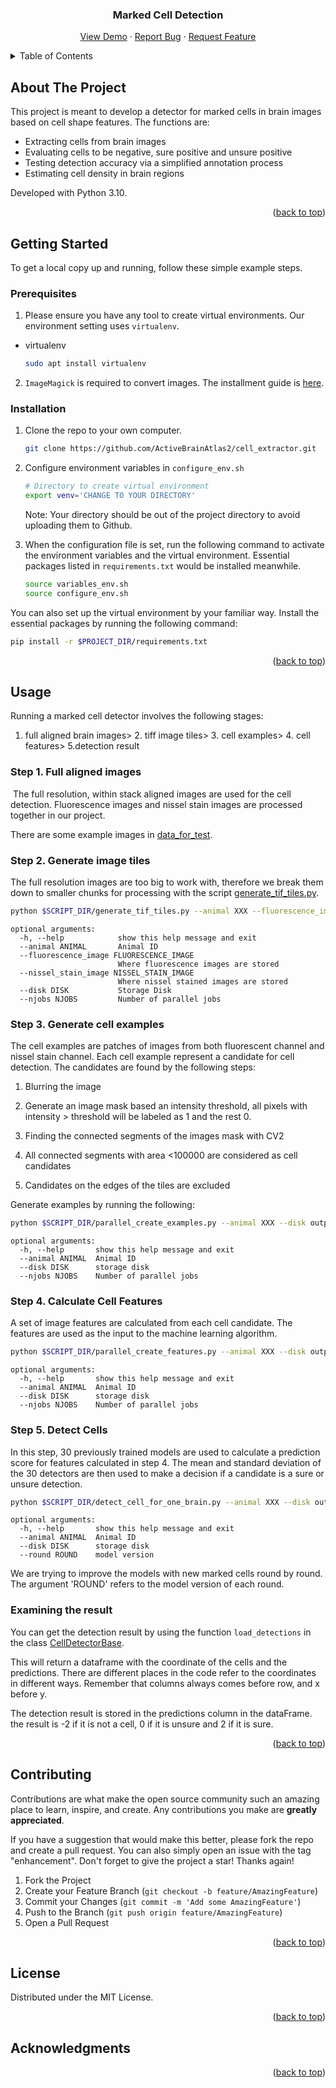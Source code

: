 <a name="readme-top"></a>

<div align="center">
 
<h3 align="center">Marked Cell Detection</h3>

  <p align="center">
    <a href="https://github.com/ActiveBrainAtlas2/cell_extractor">View Demo</a>
    ·
    <a href="https://github.com/ActiveBrainAtlas2/cell_extractor/issues">Report Bug</a>
    ·
    <a href="https://github.com/ActiveBrainAtlas2/cell_extractor/issues">Request Feature</a>
  </p>
</div>

<!-- TABLE OF CONTENTS -->
<details>
  <summary>Table of Contents</summary>
  <ol>
    <li><a href="#about-the-project">About The Project</a></li>
    <li>
      <a href="#getting-started">Getting Started</a>
      <ul>
        <li><a href="#prerequisites">Prerequisites</a></li>
        <li><a href="#installation">Installation</a></li>
      </ul>
    </li>
    <li><a href="#usage">Usage</a></li>
    <li><a href="#contributing">Contributing</a></li>
    <li><a href="#license">License</a></li>
    <li><a href="#acknowledgments">Acknowledgments</a></li>
  </ol>
</details>

## About The Project

This project is meant to develop a detector for marked cells in brain images based on cell shape features. The functions are:
* Extracting cells from brain images
* Evaluating cells to be negative, sure positive and unsure positive
* Testing detection accuracy via a simplified annotation process
* Estimating cell density in brain regions

Developed with Python 3.10.

<p align="right">(<a href="#readme-top">back to top</a>)</p>

## Getting Started

To get a local copy up and running, follow these simple example steps.

### Prerequisites

1. Please ensure you have any tool to create virtual environments. Our environment setting uses `virtualenv`.
* virtualenv
  ```bash
  sudo apt install virtualenv
  ```
2. `ImageMagick` is required to convert images. The installment guide is [here](https://imagemagick.org/script/download.php).

### Installation

1. Clone the repo to your own computer.
   ```bash
   git clone https://github.com/ActiveBrainAtlas2/cell_extractor.git
   ```
2. Configure environment variables in `configure_env.sh`
    ```bash
    # Directory to create virtual environment
    export venv='CHANGE TO YOUR DIRECTORY' 
    ```
    Note: Your directory should be out of the project directory to avoid uploading them to Github.

3. When the configuration file is set, run the following command to activate the environment variables and the virtual environment. Essential packages listed in `requirements.txt` would be installed meanwhile.
    ```bash
    source variables_env.sh
    source configure_env.sh
    ```
You can also set up the virtual environment by your familiar way. Install the essential packages by running the following command:
```bash
pip install -r $PROJECT_DIR/requirements.txt
```

<p align="right">(<a href="#readme-top">back to top</a>)</p>

## Usage

Running a marked cell detector involves the following stages:

1. full aligned brain images> 2. tiff image tiles> 3. cell examples> 4. cell features> 5.detection result

### Step 1. Full aligned images

​    The full resolution, within stack aligned images are used for the cell detection. Fluorescence images and nissel stain images are processed together in our project.

There are some example images in [data_for_test](https://github.com/ActiveBrainAtlas2/cell_extractor/blob/main/data_for_test).


### Step 2. Generate image tiles

The full resolution images are too big to work with, therefore we break them down to smaller chunks for processing with the script [generate_tif_tiles.py](https://github.com/ActiveBrainAtlas2/cell_extractor/blob/main/cell_extractor/scripts/generate_tif_tiles.py).

```bash
python $SCRIPT_DIR/generate_tif_tiles.py --animal XXX --fluorescence_image data_for_test/fluorescence_image --nissel_stain_image data_for_test/nissel_stain_image --disk output_directory
```
```
optional arguments:
  -h, --help            show this help message and exit
  --animal ANIMAL       Animal ID
  --fluorescence_image FLUORESCENCE_IMAGE
                        Where fluorescence images are stored
  --nissel_stain_image NISSEL_STAIN_IMAGE
                        Where nissel stained images are stored
  --disk DISK           Storage Disk
  --njobs NJOBS         Number of parallel jobs
```

### Step 3. Generate cell examples

The cell examples are patches of images from both fluorescent channel and nissel stain channel. Each cell example represent a candidate for cell detection.  The candidates are found by the following steps:

1. Blurring the image

2. Generate an image mask based an intensity threshold, all pixels with intensity > threshold will be labeled as 1 and the rest 0.

3. Finding the connected segments of the images mask with CV2

4. All connected segments with area <100000 are considered as cell candidates

5. Candidates on the edges of the tiles are excluded

Generate examples by running the following:
```bash
python $SCRIPT_DIR/parallel_create_examples.py --animal XXX --disk output_directory --njobs 7
```
```
optional arguments:
  -h, --help       show this help message and exit
  --animal ANIMAL  Animal ID
  --disk DISK      storage disk
  --njobs NJOBS    Number of parallel jobs
```

### Step 4. Calculate Cell Features

A set of image features are calculated from each cell candidate.  The features are used as the input to the machine learning algorithm.

```bash
python $SCRIPT_DIR/parallel_create_features.py --animal XXX --disk output_directory --njobs 7
```
```
optional arguments:
  -h, --help       show this help message and exit
  --animal ANIMAL  Animal ID
  --disk DISK      storage disk
  --njobs NJOBS    Number of parallel jobs
```

### Step 5. Detect Cells

In this step, 30 previously trained models are used to calculate a prediction score for features calculated in step 4.  The mean and standard deviation of the 30 detectors are then used to make a decision if a candidate is a sure or unsure detection.

```bash
python $SCRIPT_DIR/detect_cell_for_one_brain.py --animal XXX --disk output_directory --round 1
```
```
optional arguments:
  -h, --help       show this help message and exit
  --animal ANIMAL  Animal ID
  --disk DISK      storage disk
  --round ROUND    model version
```
We are trying to improve the models with new marked cells round by round. The argument 'ROUND' refers to the model version of each round.

### Examining the result

You can get the detection result by using the function `load_detections` in the class [CellDetectorBase](https://github.com/ActiveBrainAtlas2/cell_extractor/blob/main/cell_extractor/CellDetectorBase.py).

This will return a dataframe with the coordinate of the cells and the predictions. There are different places in the code refer to the coordinates in different ways. Remember that columns always comes before row, and x before y.

The detection result is stored in the predictions column in the dataFrame.  the result is -2 if it is not a cell, 0 if it is unsure and 2 if it is sure.

<p align="right">(<a href="#readme-top">back to top</a>)</p>

## Contributing

Contributions are what make the open source community such an amazing place to learn, inspire, and create. Any contributions you make are **greatly appreciated**.

If you have a suggestion that would make this better, please fork the repo and create a pull request. You can also simply open an issue with the tag "enhancement".
Don't forget to give the project a star! Thanks again!

1. Fork the Project
2. Create your Feature Branch (`git checkout -b feature/AmazingFeature`)
3. Commit your Changes (`git commit -m 'Add some AmazingFeature'`)
4. Push to the Branch (`git push origin feature/AmazingFeature`)
5. Open a Pull Request

<p align="right">(<a href="#readme-top">back to top</a>)</p>

## License

Distributed under the MIT License.

<p align="right">(<a href="#readme-top">back to top</a>)</p>

## Acknowledgments

<p align="right">(<a href="#readme-top">back to top</a>)</p>